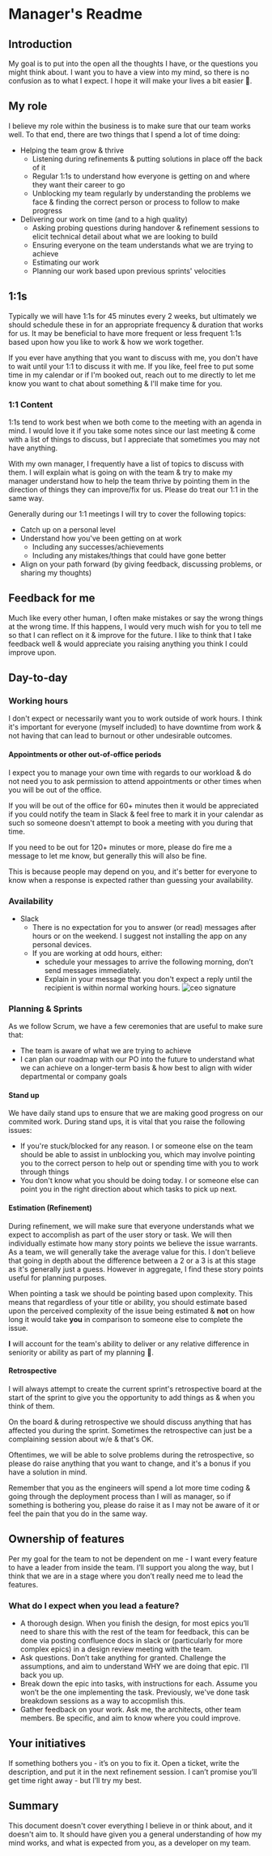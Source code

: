 # Manager's Readme

## Introduction

My goal is to put into the open all the thoughts I have, or the questions you might think about. I want you to have a view into my mind, so there is no confusion as to what I expect. I hope it will make your lives a bit easier 🙂.

## My role

I believe my role within the business is to make sure that our team works well. To that end, there are two things that I spend a lot of time doing:

- Helping the team grow & thrive
  - Listening during refinements & putting solutions in place off the back of it
  - Regular 1:1s to understand how everyone is getting on and where they want their career to go
  - Unblocking my team regularly by understanding the problems we face & finding the correct person or process to follow to make progress
- Delivering our work on time (and to a high quality)
  - Asking probing questions during handover & refinement sessions to elicit technical detail about what we are looking to build
  - Ensuring everyone on the team understands what we are trying to achieve
  - Estimating our work
  - Planning our work based upon previous sprints' velocities

## 1:1s

Typically we will have 1:1s for 45 minutes every 2 weeks, but ultimately we should schedule these in for an appropriate frequency & duration that works for us. It may be beneficial to have more frequent or less frequent 1:1s based upon how you like to work & how we work together.

If you ever have anything that you want to discuss with me, you don't have to wait until your 1:1 to discuss it with me. If you like, feel free to put some time in my calendar or if I'm booked out, reach out to me directly to let me know you want to chat about something & I'll make time for you.

### 1:1 Content

1:1s tend to work best when we both come to the meeting with an agenda in mind. I would love it if you take some notes since our last meeting & come with a list of things to discuss, but I appreciate that sometimes you may not have anything.

With my own manager, I frequently have a list of topics to discuss with them. I will explain what is going on with the team & try to make my manager understand how to help the team thrive by pointing them in the direction of things they can improve/fix for us. Please do treat our 1:1 in the same way.

Generally during our 1:1 meetings I will try to cover the following topics:

- Catch up on a personal level
- Understand how you've been getting on at work
  - Including any successes/achievements
  - Including any mistakes/things that could have gone better
- Align on your path forward (by giving feedback, discussing problems, or sharing my thoughts)

## Feedback for me

Much like every other human, I often make mistakes or say the wrong things at the wrong time. If this happens, I would very much wish for you to tell me so that I can reflect on it & improve for the future. I like to think that I take feedback well & would appreciate you raising anything you think I could improve upon.

## Day-to-day

### Working hours

I don't expect or necessarily want you to work outside of work hours. I think it's important for everyone (myself included) to have downtime from work & not having that can lead to burnout or other undesirable outcomes.

#### Appointments or other out-of-office periods

I expect you to manage your own time with regards to our workload & do not need you to ask permission to attend appointments or other times when you will be out of the office.

If you will be out of the office for 60+ minutes then it would be appreciated if you could notify the team in Slack & feel free to mark it in your calendar as such so someone doesn't attempt to book a meeting with you during that time.

If you need to be out for 120+ minutes or more, please do fire me a message to let me know, but generally this will also be fine.

This is because people may depend on you, and it's better for everyone to know when a response is expected rather than guessing your availability.

### Availability

- Slack
  - There is no expectation for you to answer (or read) messages after hours or on the weekend. I suggest not installing the app on any personal devices.
  - If you are working at odd hours, either:
    - schedule your messages to arrive the following morning, don’t send messages immediately.
    - Explain in your message that you don't expect a reply until the recipient is within normal working hours. ![ceo signature](/ceo-signiture.jpg)

### Planning & Sprints

As we follow Scrum, we have a few ceremonies that are useful to make sure that:

- The team is aware of what we are trying to achieve
- I can plan our roadmap with our PO into the future to understand what we can achieve on a longer-term basis & how best to align with wider departmental or company goals

#### Stand up

We have daily stand ups to ensure that we are making good progress on our commited work. During stand ups, it is vital that you raise the following issues:

- If you're stuck/blocked for any reason. I or someone else on the team should be able to assist in unblocking you, which may involve pointing you to the correct person to help out or spending time with you to work through things
- You don't know what you should be doing today. I or someone else can point you in the right direction about which tasks to pick up next.

#### Estimation (Refinement)

During refinement, we will make sure that everyone understands what we expect to accomplish as part of the user story or task. We will then individually estimate how many story points we believe the issue warrants. As a team, we will generally take the average value for this. I don't believe that going in depth about the difference between a 2 or a 3 is at this stage as it's generally just a guess. However in aggregate, I find these story points useful for planning purposes.

When pointing a task we should be pointing based upon complexity. This means that regardless of your title or ability, you should estimate based upon the perceived complexity of the issue being estimated & **not** on how long it would take **you** in comparison to someone else to complete the issue.

**I** will account for the team's ability to deliver or any relative difference in seniority or ability as part of my planning 🙂.

#### Retrospective

I will always attempt to create the current sprint's retrospective board at the start of the sprint to give you the opportunity to add things as & when you think of them.

On the board & during retrospective we should discuss anything that has affected you during the sprint. Sometimes the retrospective can just be a complaining session about w/e & that's OK.

Oftentimes, we will be able to solve problems during the retrospective, so please do raise anything that you want to change, and it's a bonus if you have a solution in mind.

Remember that you as the engineers will spend a lot more time coding & going through the deployment process than I will as manager, so if something is bothering you, please do raise it as I may not be aware of it or feel the pain that you do in the same way.

## Ownership of features

Per my goal for the team to not be dependent on me - I want every feature to have a leader from inside the team. I’ll support you along the way, but I think that we are in a stage where you don’t really need me to lead the features.

### What do I expect when you lead a feature?

- A thorough design. When you finish the design, for most epics you’ll need to share this with the rest of the team for feedback, this can be done via posting confluence docs in slack or (particularly for more complex epics) in a design review meeting with the team.
- Ask questions. Don’t take anything for granted. Challenge the assumptions, and aim to understand WHY we are doing that epic. I’ll back you up.
- Break down the epic into tasks, with instructions for each. Assume you won’t be the one implementing the task. Previously, we've done task breakdown sessions as a way to accopmlish this.
- Gather feedback on your work. Ask me, the architects, other team members. Be specific, and aim to know where you could improve.

## Your initiatives

If something bothers you - it’s on you to fix it. Open a ticket, write the description, and put it in the next refinement session. I can’t promise you’ll get time right away - but I’ll try my best.

## Summary

This document doesn't cover everything I believe in or think about, and it doesn't aim to. It should have given you a general understanding of how my mind works, and what is expected from you, as a developer on my team.
